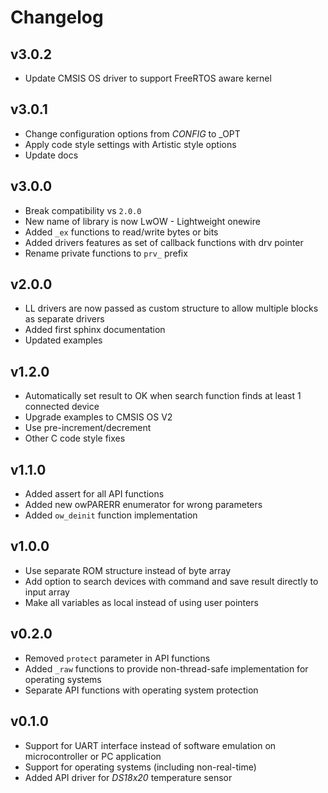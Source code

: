 # Changelog

## v3.0.2

- Update CMSIS OS driver to support FreeRTOS aware kernel

## v3.0.1

- Change configuration options from _CONFIG_ to _OPT
- Apply code style settings with Artistic style options
- Update docs

## v3.0.0

- Break compatibility vs `2.0.0`
- New name of library is now LwOW - Lightweight onewire
- Added `_ex` functions to read/write bytes or bits
- Added drivers features as set of callback functions with drv pointer
- Rename private functions to `prv_` prefix

## v2.0.0

- LL drivers are now passed as custom structure to allow multiple blocks as separate drivers
- Added first sphinx documentation
- Updated examples

## v1.2.0

- Automatically set result to OK when search function finds at least 1 connected device
- Upgrade examples to CMSIS OS V2
- Use pre-increment/decrement
- Other C code style fixes

## v1.1.0

- Added assert for all API functions
- Added new owPARERR enumerator for wrong parameters
- Added `ow_deinit` function implementation

## v1.0.0

- Use separate ROM structure instead of byte array
- Add option to search devices with command and save result directly to input array
- Make all variables as local instead of using user pointers

## v0.2.0

- Removed `protect` parameter in API functions
- Added `_raw` functions to provide non-thread-safe implementation for operating systems
- Separate API functions with operating system protection

## v0.1.0

- Support for UART interface instead of software emulation on microcontroller or PC application
- Support for operating systems (including non-real-time)
- Added API driver for *DS18x20* temperature sensor